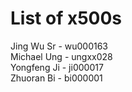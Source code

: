 # List of x500s
Jing Wu Sr - wu000163<br />
Michael Ung - ungxx028<br />
Yongfeng Ji - ji000017<br />
Zhuoran Bi - bi000001
